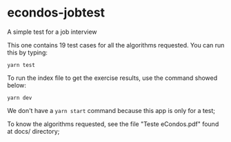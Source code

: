 # econdos-jobtest
A simple test for a job interview

This one contains 19 test cases for all the algorithms requested. You can run this by typing:

`yarn test`

To run the index file to get the exercise results, use the command showed below:

`yarn dev`

We don't have a `yarn start`  command because this app is only for a test;

To know the algorithms requested, see the file "Teste eCondos.pdf" found at docs/ directory;
